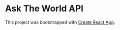 # Ask The World API

This project was bootstrapped with [Create React App](https://github.com/facebook/create-react-app).
